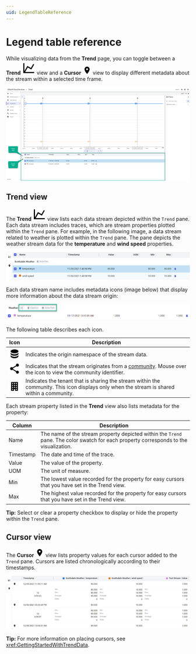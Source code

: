 ```yaml
---
uid: LegendTableReference
---
```


# Legend table reference

While visualizing data from the **Trend** page, you can toggle between a **Trend** ![trend](../_icons/chart-line.svg) view and a **Cursor** ![cursor](../_icons/map-marker.svg) view to display different metadata about the stream within a selected time frame.

![Trend page legend table](images/trend-page.png)

## Trend view

The **Trend** ![trend](../_icons/chart-line.svg) view lists each data stream depicted within the `Trend` pane. Each data stream includes traces, which are stream properties plotted within the `Trend` pane. For example, in the following image, a data stream related to weather is plotted within the `Trend` pane. The pane depicts the weather stream data for the **temperature** and **wind speed** properties.

![Trend view](images/trend-view.png)

Each data stream name includes metadata icons (image below) that display more information about the data stream origin:

![Metadata icons](images/metadata-icons.png)

The following table describes each icon.

Icon | Description
--|--
![database](../_icons/database.svg) | Indicates the origin namespace of the stream data.
![share](../_icons/share-variant.svg) | Indicates that the stream originates from a [community](xref:communities). Mouse over the icon to view the community identifier.
![tenant](../_icons/office-building.svg) | Indicates the tenant that is sharing the stream within the community. This icon displays only when the stream is shared within a community.

Each stream property listed in the **Trend** view also lists metadata for the property:

Column | Description
--|--
Name | The name of the stream property depicted within the `Trend` pane. The color swatch for each property corresponds to the visualization.
Timestamp | The date and time of the trace.
Value | The value of the property.
UOM | The unit of measure.
Min | The lowest value recorded for the property for easy cursors that you have set in the Trend view.
Max | The highest value recorded for the property for easy cursors that you have set in the Trend view. 

**Tip:** Select or clear a property checkbox to display or hide the property within the `Trend`  pane.

## Cursor view

The **Cursor** ![cursor](../_icons/map-marker.svg) view lists property values for each cursor added to the `Trend` pane. Cursors are listed chronologically according to their timestamps.

![Cursor view](images/cursor-view.png)

**Tip:** For more information on placing cursors, see <xref:GettingStartedWithTrendData>.
